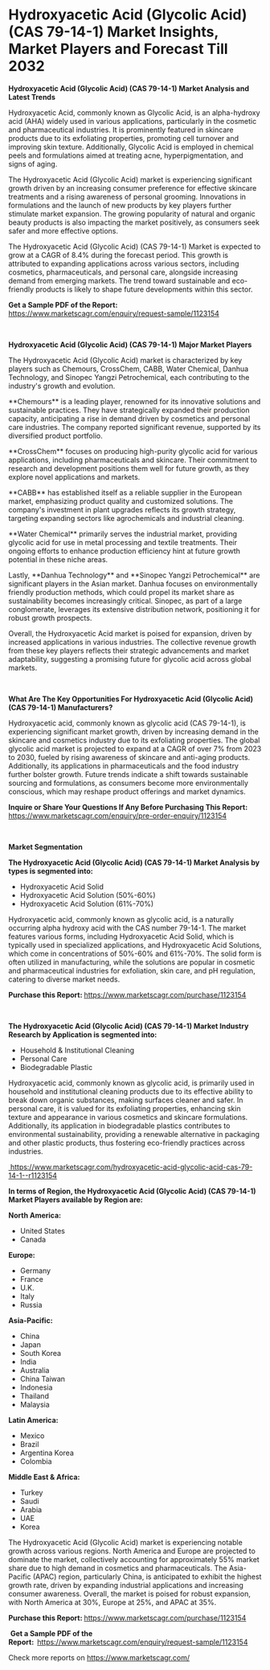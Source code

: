 <p><h1>Hydroxyacetic Acid (Glycolic Acid) (CAS 79-14-1) Market Insights, Market Players and Forecast Till 2032</h1></p><p><strong>Hydroxyacetic Acid (Glycolic Acid) (CAS 79-14-1) Market Analysis and Latest Trends</strong></p>
<p><p>Hydroxyacetic Acid, commonly known as Glycolic Acid, is an alpha-hydroxy acid (AHA) widely used in various applications, particularly in the cosmetic and pharmaceutical industries. It is prominently featured in skincare products due to its exfoliating properties, promoting cell turnover and improving skin texture. Additionally, Glycolic Acid is employed in chemical peels and formulations aimed at treating acne, hyperpigmentation, and signs of aging.</p><p>The Hydroxyacetic Acid (Glycolic Acid) market is experiencing significant growth driven by an increasing consumer preference for effective skincare treatments and a rising awareness of personal grooming. Innovations in formulations and the launch of new products by key players further stimulate market expansion. The growing popularity of natural and organic beauty products is also impacting the market positively, as consumers seek safer and more effective options.</p><p>The Hydroxyacetic Acid (Glycolic Acid) (CAS 79-14-1) Market is expected to grow at a CAGR of 8.4% during the forecast period. This growth is attributed to expanding applications across various sectors, including cosmetics, pharmaceuticals, and personal care, alongside increasing demand from emerging markets. The trend toward sustainable and eco-friendly products is likely to shape future developments within this sector.</p></p>
<p><strong>Get a Sample PDF of the Report:&nbsp;</strong> <a href="https://www.marketscagr.com/enquiry/request-sample/1123154?utm_campaign=1895&utm_medium=2&utm_source=Github&utm_content=ia&utm_term=05022025&utm_id=hydroxyacetic-acid-glycolic-acid-cas-79-14-1">https://www.marketscagr.com/enquiry/request-sample/1123154</a></p>
<p>&nbsp;</p>
<p><strong>Hydroxyacetic Acid (Glycolic Acid) (CAS 79-14-1) Major Market Players</strong></p>
<p><p>The Hydroxyacetic Acid (Glycolic Acid) market is characterized by key players such as Chemours, CrossChem, CABB, Water Chemical, Danhua Technology, and Sinopec Yangzi Petrochemical, each contributing to the industry's growth and evolution.</p><p>**Chemours** is a leading player, renowned for its innovative solutions and sustainable practices. They have strategically expanded their production capacity, anticipating a rise in demand driven by cosmetics and personal care industries. The company reported significant revenue, supported by its diversified product portfolio.</p><p>**CrossChem** focuses on producing high-purity glycolic acid for various applications, including pharmaceuticals and skincare. Their commitment to research and development positions them well for future growth, as they explore novel applications and markets.</p><p>**CABB** has established itself as a reliable supplier in the European market, emphasizing product quality and customized solutions. The company's investment in plant upgrades reflects its growth strategy, targeting expanding sectors like agrochemicals and industrial cleaning.</p><p>**Water Chemical** primarily serves the industrial market, providing glycolic acid for use in metal processing and textile treatments. Their ongoing efforts to enhance production efficiency hint at future growth potential in these niche areas.</p><p>Lastly, **Danhua Technology** and **Sinopec Yangzi Petrochemical** are significant players in the Asian market. Danhua focuses on environmentally friendly production methods, which could propel its market share as sustainability becomes increasingly critical. Sinopec, as part of a large conglomerate, leverages its extensive distribution network, positioning it for robust growth prospects.</p><p>Overall, the Hydroxyacetic Acid market is poised for expansion, driven by increased applications in various industries. The collective revenue growth from these key players reflects their strategic advancements and market adaptability, suggesting a promising future for glycolic acid across global markets.</p></p>
<p>&nbsp;</p>
<p><strong>What Are The Key Opportunities For Hydroxyacetic Acid (Glycolic Acid) (CAS 79-14-1) Manufacturers?</strong></p>
<p><p>Hydroxyacetic acid, commonly known as glycolic acid (CAS 79-14-1), is experiencing significant market growth, driven by increasing demand in the skincare and cosmetics industry due to its exfoliating properties. The global glycolic acid market is projected to expand at a CAGR of over 7% from 2023 to 2030, fueled by rising awareness of skincare and anti-aging products. Additionally, its applications in pharmaceuticals and the food industry further bolster growth. Future trends indicate a shift towards sustainable sourcing and formulations, as consumers become more environmentally conscious, which may reshape product offerings and market dynamics.</p></p>
<p><strong>Inquire or Share Your Questions If Any Before Purchasing This Report:</strong> <a href="https://www.marketscagr.com/enquiry/pre-order-enquiry/1123154?utm_campaign=1895&utm_medium=2&utm_source=Github&utm_content=ia&utm_term=05022025&utm_id=hydroxyacetic-acid-glycolic-acid-cas-79-14-1">https://www.marketscagr.com/enquiry/pre-order-enquiry/1123154</a></p>
<p>&nbsp;</p>
<p><strong>Market Segmentation</strong></p>
<p><strong>The Hydroxyacetic Acid (Glycolic Acid) (CAS 79-14-1) Market Analysis by types is segmented into:</strong></p>
<p><ul><li>Hydroxyacetic Acid Solid</li><li>Hydroxyacetic Acid Solution (50%-60%)</li><li>Hydroxyacetic Acid Solution (61%-70%)</li></ul></p>
<p><p>Hydroxyacetic acid, commonly known as glycolic acid, is a naturally occurring alpha hydroxy acid with the CAS number 79-14-1. The market features various forms, including Hydroxyacetic Acid Solid, which is typically used in specialized applications, and Hydroxyacetic Acid Solutions, which come in concentrations of 50%-60% and 61%-70%. The solid form is often utilized in manufacturing, while the solutions are popular in cosmetic and pharmaceutical industries for exfoliation, skin care, and pH regulation, catering to diverse market needs.</p></p>
<p><strong>Purchase this Report:&nbsp;</strong><a href="https://www.marketscagr.com/purchase/1123154?utm_campaign=1895&utm_medium=2&utm_source=Github&utm_content=ia&utm_term=05022025&utm_id=hydroxyacetic-acid-glycolic-acid-cas-79-14-1">https://www.marketscagr.com/purchase/1123154</a></p>
<p>&nbsp;</p>
<p><strong>The Hydroxyacetic Acid (Glycolic Acid) (CAS 79-14-1) Market Industry Research by Application is segmented into:</strong></p>
<p><ul><li>Household & Institutional Cleaning</li><li>Personal Care</li><li>Biodegradable Plastic</li></ul></p>
<p><p>Hydroxyacetic acid, commonly known as glycolic acid, is primarily used in household and institutional cleaning products due to its effective ability to break down organic substances, making surfaces cleaner and safer. In personal care, it is valued for its exfoliating properties, enhancing skin texture and appearance in various cosmetics and skincare formulations. Additionally, its application in biodegradable plastics contributes to environmental sustainability, providing a renewable alternative in packaging and other plastic products, thus fostering eco-friendly practices across industries.</p></p>
<p><a href="https://www.marketscagr.com/hydroxyacetic-acid-glycolic-acid-cas-79-14-1--r1123154?utm_campaign=1895&utm_medium=2&utm_source=Github&utm_content=ia&utm_term=05022025&utm_id=hydroxyacetic-acid-glycolic-acid-cas-79-14-1">&nbsp;https://www.marketscagr.com/hydroxyacetic-acid-glycolic-acid-cas-79-14-1--r1123154</a></p>
<p><strong>In terms of Region, the Hydroxyacetic Acid (Glycolic Acid) (CAS 79-14-1) Market Players available by Region are:</strong></p>
<p>
    <p> <strong> North America: </strong>
        <ul>
            <li>United States</li>
            <li>Canada</li>
        </ul>
        </p> 
    <p> <strong> Europe: </strong>
        <ul>
            <li>Germany</li>
            <li>France</li>
            <li>U.K.</li>
            <li>Italy</li>
            <li>Russia</li>
        </ul>
        </p> 
    <p> <strong> Asia-Pacific: </strong>
        <ul>
            <li>China</li>
            <li>Japan</li>
            <li>South Korea</li>
            <li>India</li>
            <li>Australia</li>
            <li>China Taiwan</li>
            <li>Indonesia</li>
            <li>Thailand</li>
            <li>Malaysia</li>
        </ul>
        </p> 
    <p> <strong> Latin America: </strong>
        <ul>
            <li>Mexico</li>
            <li>Brazil</li>
            <li>Argentina Korea</li>
            <li>Colombia</li>
        </ul>
        </p> 
    <p> <strong> Middle East & Africa: </strong>
        <ul>
            <li>Turkey</li>
            <li>Saudi</li>
            <li>Arabia</li>
            <li>UAE</li>
            <li>Korea</li>
        </ul>
    </p>
    </p>
<p><p>The Hydroxyacetic Acid (Glycolic Acid) market is experiencing notable growth across various regions. North America and Europe are projected to dominate the market, collectively accounting for approximately 55% market share due to high demand in cosmetics and pharmaceuticals. The Asia-Pacific (APAC) region, particularly China, is anticipated to exhibit the highest growth rate, driven by expanding industrial applications and increasing consumer awareness. Overall, the market is poised for robust expansion, with North America at 30%, Europe at 25%, and APAC at 35%.</p></p>
<p><strong>Purchase this Report: </strong><a href="https://www.marketscagr.com/purchase/1123154?utm_campaign=1895&utm_medium=2&utm_source=Github&utm_content=ia&utm_term=05022025&utm_id=hydroxyacetic-acid-glycolic-acid-cas-79-14-1">https://www.marketscagr.com/purchase/1123154</a></p>
<p>&nbsp;<strong>Get a Sample PDF of the Report:&nbsp;&nbsp;</strong><a href="https://www.marketscagr.com/enquiry/request-sample/1123154?utm_campaign=1895&utm_medium=2&utm_source=Github&utm_content=ia&utm_term=05022025&utm_id=hydroxyacetic-acid-glycolic-acid-cas-79-14-1">https://www.marketscagr.com/enquiry/request-sample/1123154</a></p>
<p><strong></strong></p>
<p>Check more reports on <a href="https://www.marketscagr.com/?utm_campaign=1895&utm_medium=2&utm_source=Github&utm_content=ia&utm_term=05022025&utm_id=hydroxyacetic-acid-glycolic-acid-cas-79-14-1">https://www.marketscagr.com/</a></p>